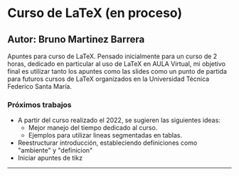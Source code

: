 # Curso de LaTeX (en proceso)

## Autor: Bruno Martinez Barrera

Apuntes para curso de LaTeX. Pensado inicialmente para un curso de 2 horas, dedicado en particular al uso de LaTeX en AULA Virtual, mi objetivo final es utilizar tanto los apuntes como las slides como un punto de partida para futuros cursos de LaTeX organizados en la Universidad Técnica Federico Santa María.

### Próximos trabajos

- A partir del curso realizado el 2022, se sugieren las siguientes ideas:
    - Mejor manejo del tiempo dedicado al curso.
    - Ejemplos para utilizar lineas segmentadas en tablas.
- Reestructurar introducción, estableciendo definiciones como "ambiente" y "definicion"
- Iniciar apuntes de tikz
---
